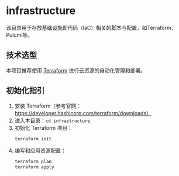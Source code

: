 # infrastructure

该目录用于存放基础设施即代码（IaC）相关的脚本与配置，如Terraform、Pulumi等。

## 技术选型
本项目推荐使用 [Terraform](https://www.terraform.io/) 进行云资源的自动化管理和部署。

## 初始化指引
1. 安装 Terraform（参考官网：https://developer.hashicorp.com/terraform/downloads）
2. 进入本目录：`cd infrastructure`
3. 初始化 Terraform 项目：
   ```sh
   terraform init
   ```
4. 编写和应用资源配置：
   ```sh
   terraform plan
   terraform apply
   ``` 